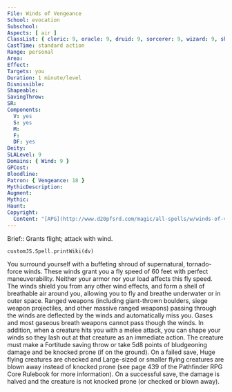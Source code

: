 ```yaml
---
File: Winds of Vengeance
School: evocation
Subschool: 
Aspects: [ air ]
ClassList: { cleric: 9, oracle: 9, druid: 9, sorcerer: 9, wizard: 9, shaman: 9 }
CastTime: standard action
Range: personal
Area: 
Effect: 
Targets: you
Duration: 1 minute/level
Dismissible: 
Shapeable: 
SavingThrow: 
SR: 
Components:
  V: yes
  S: yes
  M: 
  F: 
  DF: yes
Deity: 
SLALevel: 9
Domains: { Wind: 9 }
GPCost: 
Bloodline: 
Patron: { Vengeance: 18 }
MythicDescription: 
Augment: 
Mythic: 
Haunt: 
Copyright:
  Content: "[APG](http://www.d20pfsrd.com/magic/all-spells/w/winds-of-vengeance)"
---
```

Brief:: Grants flight; attack with wind.

```dataviewjs
customJS.Spell.printWiki(dv)
```

You surround yourself with a buffeting shroud of supernatural, tornado-force winds. These winds grant you a fly speed of 60 feet with perfect maneuverability. Neither your armor nor your load affects this fly speed. The winds shield you from any other wind effects, and form a shell of breathable air around you, allowing you to fly and breathe underwater or in outer space. Ranged weapons (including giant-thrown boulders, siege weapon projectiles, and other massive ranged weapons) passing through the winds are deflected by the winds and automatically miss you. Gases and most gaseous breath weapons cannot pass though the winds. In addition, when a creature hits you with a melee attack, you can shape your winds so they lash out at that creature as an immediate action. The creature must make a Fortitude saving throw or take 5d8 points of bludgeoning damage and be knocked prone (if on the ground). On a failed save, Huge flying creatures are checked and Large-sized or smaller flying creatures are blown away instead of knocked prone (see page 439 of the Pathfinder RPG Core Rulebook for more information). On a successful save, the damage is halved and the creature is not knocked prone (or checked or blown away).
